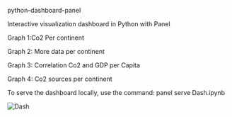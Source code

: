 python-dashboard-panel

Interactive visualization dashboard in Python with Panel

Graph 1:Co2 Per continent

Graph 2: More data per continent 

Graph 3: Correlation Co2 and GDP per Capita

Graph 4: Co2 sources per continent


To serve the dashboard locally, use the command:
panel serve Dash.ipynb

![Dash](https://user-images.githubusercontent.com/99122894/219005915-1b36dbcb-fbf5-4d03-bcd4-6727c1310989.png)
